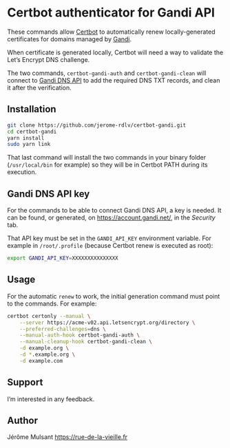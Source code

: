 # Certbot authenticator for Gandi API

These commands allow [Certbot][certbot] to automatically renew
locally-generated certificates for domains managed
by [Gandi][gandi].

When certificate is generated locally, Certbot will need a way
to validate the Let’s Encrypt DNS challenge.

The two commands, `certbot-gandi-auth` and `certbot-gandi-clean`
will connect to [Gandi DNS API][gapi] to add the required
DNS TXT records, and clean it after the verification.

## Installation

```bash
git clone https://github.com/jerome-rdlv/certbot-gandi.git
cd certbot-gandi
yarn install
sudo yarn link
```

That last command will install the two commands in your binary
folder (`/usr/local/bin` for example) so they will be
in Certbot PATH during its execution.

## Gandi DNS API key

For the commands to be able to connect Gandi DNS API,
a key is needed. It can be found, or generated, on
https://account.gandi.net/, in the *Security* tab.

That API key must be set in the `GANDI_API_KEY` environment
variable. For example in `/root/.profile` (because Certbot renew
is executed as root):

```bash
export GANDI_API_KEY=XXXXXXXXXXXXXXX
```

## Usage

For the automatic `renew` to work, the initial generation
command must point to the commands. For example:

```bash
certbot certonly --manual \
    --server https://acme-v02.api.letsencrypt.org/directory \
    --preferred-challenges=dns \
    --manual-auth-hook certbot-gandi-auth \
    --manual-cleanup-hook certbot-gandi-clean \
    -d example.org \
    -d *.example.org \
    -d example.com
```

## Support

I’m interested in any feedback.

## Author

Jérôme Mulsant https://rue-de-la-vieille.fr

[certbot]: https://certbot.eff.org/
[gandi]: https://www.gandi.net
[gapi]: https://doc.livedns.gandi.net/
